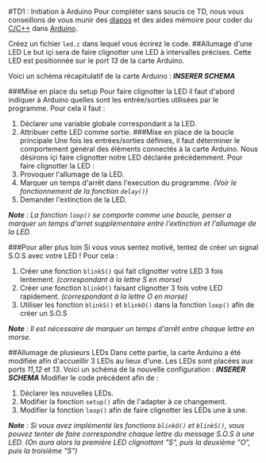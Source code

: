 #TD1 : Initiation à Arduino
Pour compléter sans soucis ce TD, nous vous conseillons de vous munir des [diapos](https://rawgit.com/Anthagonas/arduino/master/docs/diapos.pdf) et des aides mémoire pour coder du [C/C++](https://rawgit.com/Anthagonas/arduino/master/docs/aideC.pdf) dans [Arduino](https://rawgit.com/Anthagonas/arduino/master/docs/aideArd.pdf).

Créez un fichier `led.c` dans lequel vous écrirez le code.
##Allumage d'une LED
Le but içi sera de faire clignotter une LED à intervalles précises. Cette LED est positionnée sur le port _13_ de la carte Arduino.

Voici un schéma récapitulatif de la carte Arduino :
**_INSERER SCHEMA_**

###Mise en place du setup
Pour faire clignotter la LED il faut d'abord indiquer à Arduino quelles sont les entrée/sorties utilisées par le programme.
Pour cela il faut :
1. Déclarer une variable globale correspondant a la LED.
1. Attribuer cette LED comme sortie.
###Mise en place de la boucle principale
Une fois les entrées/sorties définies, il faut déterminer le comportement général des éléments connectés à la carte Arduino. Nous désirons içi faire clignotter notre LED déclarée précédemment.
Pour faire clignotter la LED :
1. Provoquer l'allumage de la LED.
1. Marquer un temps d'arrêt dans l'execution du programme.
    _(Voir le fonctionnement de la fonction `delay()`)_
1. Demander l'extinction de la LED.

_**Note** : La fonction `loop()` se comporte comme une boucle, penser a marquer un temps d'arret supplémentaire entre l'extinction et l'allumage de la LED._

###Pour aller plus loin
Si vous vous sentez motivé, tentez de créer un signal S.O.S avec votre LED !
Pour cela :
1. Créer une fonction `blinkS()` qui fait clignotter votre LED 3 fois lentement. _(correspondant à la lettre S en morse)_
1. Créer une fonction `blinkO()` faisant clignotter 3 fois votre LED rapidement. _(correspondant à la lettre O en morse)_
1. Utiliser les fonction `blinkS()` et `blinkO()` dans la fonction `loop()` afin de créer un S.O.S

_**Note** : Il est nécessaire de marquer un temps d'arrêt entre chaque lettre en morse._

##Allumage de plusieurs LEDs
Dans cette partie, la carte Arduino a été modifiée afin d'accueillir 3 LEDs au lieux d'une. Les LEDs sont placées aux ports _11_,_12_ et _13_.
Voici un schéma de la nouvelle configuration :
**_INSERER SCHEMA_** 
Modifier le code précédent afin de :
1. Déclarer les nouvelles LEDs.
1. Modifier la fonction `setup()` afin de l'adapter à ce changement.
1. Modifier la fonction `loop()` afin de faire clignotter les LEDs une à une.

_**Note** : Si vous avez implémenté les fonctions `blinkO()` et `blinkS()`, vous pouvez tenter de faire correspondre chaque lettre du message S.O.S à une LED.
(On aura alors la première LED clignottant "S", puis la deuxième "O", puis la troisième "S")_